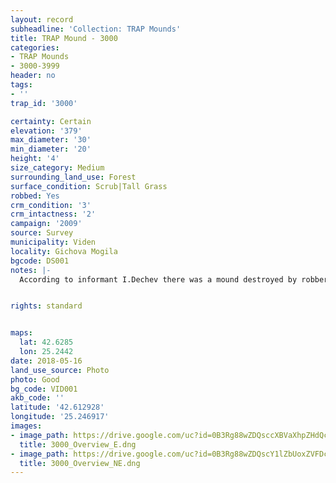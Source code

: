 ```yaml
---
layout: record
subheadline: 'Collection: TRAP Mounds'
title: TRAP Mound - 3000
categories:
- TRAP Mounds
- 3000-3999
header: no
tags:
- ''
trap_id: '3000'

certainty: Certain
elevation: '379'
max_diameter: '30'
min_diameter: '20'
height: '4'
size_category: Medium
surrounding_land_use: Forest
surface_condition: Scrub|Tall Grass
robbed: Yes
crm_condition: '3'
crm_intactness: '2'
campaign: '2009'
source: Survey
municipality: Viden
locality: Gichova Mogila
bgcode: DS001
notes: |-
  According to informant I.Dechev there was a mound destroyed by robbers in 1990's.


rights: standard


maps:
  lat: 42.6285
  lon: 25.2442
date: 2018-05-16
land_use_source: Photo
photo: Good
bg_code: VID001
akb_code: ''
latitude: '42.612928'
longitude: '25.246917'
images:
- image_path: https://drive.google.com/uc?id=0B3Rg88wZDQsccXBVaXhpZHdQc0E
  title: 3000_Overview_E.dng
- image_path: https://drive.google.com/uc?id=0B3Rg88wZDQscY1lZbUoxZVFDcTQ
  title: 3000_Overview_NE.dng
---
```

